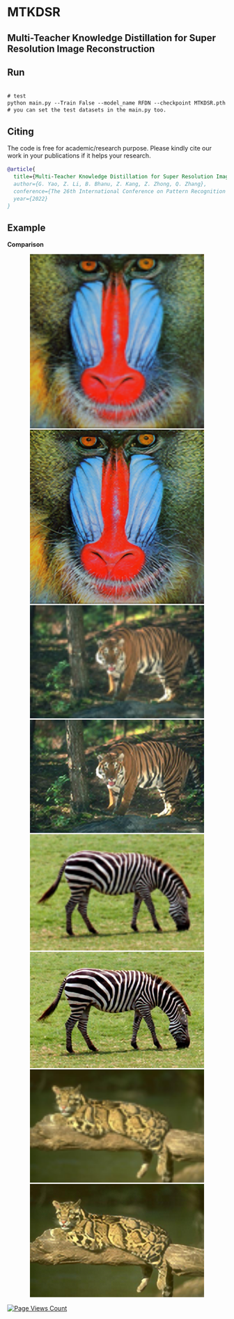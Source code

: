 # MTKDSR

## Multi-Teacher Knowledge Distillation for Super Resolution Image Reconstruction 

## Run

```shell

# test
python main.py --Train False --model_name RFDN --checkpoint MTKDSR.pth
# you can set the test datasets in the main.py too.
```


## Citing 

The code is free for academic/research purpose. Please kindly cite our work in your publications if it helps your research.  

```BibTeX
@article{
  title={Multi-Teacher Knowledge Distillation for Super Resolution Image Reconstruction.},
  author={G. Yao, Z. Li, B. Bhanu, Z. Kang, Z. Zhong, Q. Zhang},
  conference={The 26th International Conference on Pattern Recognition (ICPR)},
  year={2022}
}
```


## Example
**Comparison**

<div align=center>
<center class="half">
    <img src="./inputimgs/2.png" width="400"/><img src="./outputimgs/3.png" width="400"/></center></div>

<div align=center>
<center class="half">
    <img src="./inputimgs/4.png" width="400"/><img src="./outputimgs/5.png" width="400"/></center></div>
    
<div align=center>
<center class="half">
    <img src="./inputimgs/6.png" width="400"/><img src="./outputimgs/7.png" width="400"/></center></div>
    
<div align=center>
<center class="half">
    <img src="./inputimgs/8.png" width="400"/><img src="./outputimgs/9.png" width="400"/></center></div>
    

[![Page Views Count](https://badges.toozhao.com/badges/01F0MPA6GQQXGBJSVKT85C4PKT/green.svg)](https://badges.toozhao.com/stats/01F0MPA6GQQXGBJSVKT85C4PKT "Get your own page views count badge on badges.toozhao.com")
